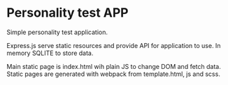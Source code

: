 # Personality test APP
Simple personality test application.

Express.js serve static resources and provide API for application to use. In memory SQLITE to store data.

Main static page is index.html wih plain JS to change DOM and fetch data. Static pages are generated with webpack from template.html, js and scss.
